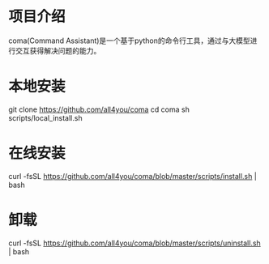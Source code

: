 # 项目介绍
coma(Command Assistant)是一个基于python的命令行工具，通过与大模型进行交互获得解决问题的能力。

# 本地安装
git clone  https://github.com/all4you/coma
cd coma
sh scripts/local_install.sh

# 在线安装
curl -fsSL https://github.com/all4you/coma/blob/master/scripts/install.sh | bash

# 卸载
curl -fsSL https://github.com/all4you/coma/blob/master/scripts/uninstall.sh | bash